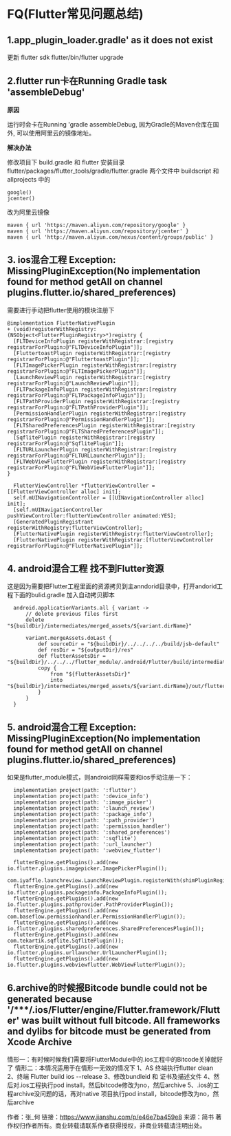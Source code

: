 # FQ(Flutter常见问题总结)

## 1.app_plugin_loader.gradle' as it does not exist

更新 flutter sdk flutter/bin/flutter upgrade


## 2.flutter run卡在Running Gradle task 'assembleDebug'
**原因**

运行时会卡在Running 'gradle assembleDebug, 因为Gradle的Maven仓库在国外, 可以使用阿里云的镜像地址。

**解决办法**

修改项目下 build.gradle 和 flutter 安装目录flutter/packages/flutter_tools/gradle/flutter.gradle 两个文件中 buildscript 和allprojects 中的


```
google()
jcenter()
```

改为阿里云镜像

```
maven { url 'https://maven.aliyun.com/repository/google' }
maven { url 'https://maven.aliyun.com/repository/jcenter' }
maven { url 'http://maven.aliyun.com/nexus/content/groups/public' }
```


## 3. ios混合工程 Exception: MissingPluginException(No implementation found for method getAll on channel plugins.flutter.io/shared_preferences)
需要进行手动把flutter使用的模块注册下
```
@implementation FlutterNativePlugin
+ (void)registerWithRegistry:(NSObject<FlutterPluginRegistry>*)registry {
  [FLTDeviceInfoPlugin registerWithRegistrar:[registry registrarForPlugin:@"FLTDeviceInfoPlugin"]];
  [FluttertoastPlugin registerWithRegistrar:[registry registrarForPlugin:@"FluttertoastPlugin"]];
  [FLTImagePickerPlugin registerWithRegistrar:[registry registrarForPlugin:@"FLTImagePickerPlugin"]];
  [LaunchReviewPlugin registerWithRegistrar:[registry registrarForPlugin:@"LaunchReviewPlugin"]];
  [FLTPackageInfoPlugin registerWithRegistrar:[registry registrarForPlugin:@"FLTPackageInfoPlugin"]];
  [FLTPathProviderPlugin registerWithRegistrar:[registry registrarForPlugin:@"FLTPathProviderPlugin"]];
  [PermissionHandlerPlugin registerWithRegistrar:[registry registrarForPlugin:@"PermissionHandlerPlugin"]];
  [FLTSharedPreferencesPlugin registerWithRegistrar:[registry registrarForPlugin:@"FLTSharedPreferencesPlugin"]];
  [SqflitePlugin registerWithRegistrar:[registry registrarForPlugin:@"SqflitePlugin"]];
  [FLTURLLauncherPlugin registerWithRegistrar:[registry registrarForPlugin:@"FLTURLLauncherPlugin"]];
  [FLTWebViewFlutterPlugin registerWithRegistrar:[registry registrarForPlugin:@"FLTWebViewFlutterPlugin"]];
}
```
```
  FlutterViewController *flutterViewController = [[FlutterViewController alloc] init];
  self.mUINavigationController = [[UINavigationController alloc] init];
  [self.mUINavigationController pushViewController:flutterViewController animated:YES];
  [GeneratedPluginRegistrant registerWithRegistry:flutterViewController];
  [FlutterNativePlugin registerWithRegistry:flutterViewController];
  [FlutterNativePlugin registerWithRegistrar:[flutterViewController registrarForPlugin:@"FlutterNativePlugin"]];
```

## 4. android混合工程 找不到Flutter资源
这是因为需要把Flutter工程里面的资源拷贝到主anndorid目录中，打开andorid工程下面的bulid.gradle 加入自动拷贝脚本
```
  android.applicationVariants.all { variant ->
      // delete previous files first
      delete "${buildDir}/intermediates/merged_assets/${variant.dirName}"

      variant.mergeAssets.doLast {
          def sourceDir = "${buildDir}/../../../../build/jsb-default"
          def resDir = "${outputDir}/res"
          def flutterAssetsDir = "${buildDir}/../../../flutter_module/.android/Flutter/build/intermediates/flutter/${variant.dirName}/flutter_assets"
          copy {
              from "${flutterAssetsDir}"
              into  "${buildDir}/intermediates/merged_assets/${variant.dirName}/out/flutter_assets"
          }
      }
  }
```

## 5. android混合工程 Exception: MissingPluginException(No implementation found for method getAll on channel plugins.flutter.io/shared_preferences)
如果是flutter_module模式，则android同样需要和ios手动注册一下：
```
  implementation project(path: ':flutter')
  implementation project(path: ':device_info')
  implementation project(path: ':image_picker')
  implementation project(path: ':launch_review')
  implementation project(path: ':package_info')
  implementation project(path: ':path_provider')
  implementation project(path: ':permission_handler')
  implementation project(path: ':shared_preferences')
  implementation project(path: ':sqflite')
  implementation project(path: ':url_launcher')
  implementation project(path: ':webview_flutter')
```
```
  flutterEngine.getPlugins().add(new io.flutter.plugins.imagepicker.ImagePickerPlugin());
  com.iyaffle.launchreview.LaunchReviewPlugin.registerWith(shimPluginRegistry.registrarFor("com.iyaffle.launchreview.LaunchReviewPlugin"));
  flutterEngine.getPlugins().add(new io.flutter.plugins.packageinfo.PackageInfoPlugin());
  flutterEngine.getPlugins().add(new io.flutter.plugins.pathprovider.PathProviderPlugin());
  flutterEngine.getPlugins().add(new com.baseflow.permissionhandler.PermissionHandlerPlugin());
  flutterEngine.getPlugins().add(new io.flutter.plugins.sharedpreferences.SharedPreferencesPlugin());
  flutterEngine.getPlugins().add(new com.tekartik.sqflite.SqflitePlugin());
  flutterEngine.getPlugins().add(new io.flutter.plugins.urllauncher.UrlLauncherPlugin());
  flutterEngine.getPlugins().add(new io.flutter.plugins.webviewflutter.WebViewFlutterPlugin());
```

## 6.archive的时候报Bitcode bundle could not be generated because '/***/.ios/Flutter/engine/Flutter.framework/Flutter' was built without full bitcode. All frameworks and dylibs for bitcode must be generated from Xcode Archive 

情形一：有时候时候我们需要将FlutterModule中的.ios工程中的Bitcode关掉就好了
情形二：本情况适用于在情形一无效的情况下
1、AS 终端执行flutter clean
2、终端 Flutter build ios --release
3、修改bundleid 和 证书及描述文件
4、然后对.ios工程执行pod install，然后bitcode修改为no，然后archive
5、.ios的工程archive没问题的话，再对native 项目执行pod install，bitcode修改为no，然后archive

作者：张_何
链接：https://www.jianshu.com/p/e46e7ba459e8
来源：简书
著作权归作者所有。商业转载请联系作者获得授权，非商业转载请注明出处。
